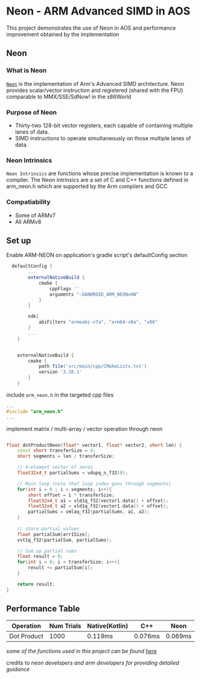 # Neon - ARM Advanced SIMD in AOS
This project demonstrates the use of Neon in AOS and performance improvement obtained by the implementation

## Neon
### What is Neon
[`Neon`](https://developer.arm.com/documentation/102467/0100/What-is-Neon-?lang=en) is the implementation of Arm's Advanced SIMD architecture. 
Neon provides scalar/vector instruction and registered (shared with the FPU) comparable to MMX/SSE/SdNow! in the x86World

### Purpose of Neon
* Thirty-two 128-bit vector registers, each capable of containing multiple lanes of data.
* SIMD instructions to operate simultaneously on those multiple lanes of data.

### Neon Intrinsics
`Neon Intrinsics` are functions whose precise implementation is known to a compiler. 
The Neon intrinsics are a set of C and C++ functions defined in arm_neon.h which are supported by the Arm compilers and GCC

### Compatiability
- Some of ARMv7
- All ARMv8

## Set up
Enable ARM-NEON on application's gradle script's defaultConfig section
```gradle
  defaultConfig {
        ...
        externalNativeBuild {
            cmake {
                cppFlags ''
                arguments "-DANDROID_ARM_NEON=ON"
            }
        }

        ndk{
            abiFilters "armeabi-v7a", "arm64-v8a", "x86"
        }
        ...
    }


    externalNativeBuild {
        cmake {
            path file('src/main/cpp/CMakeLists.txt')
            version '3.18.1'
        }
    }

```
include `arm_neon.h` in the targeted cpp files
```C++
...
#include "arm_neon.h"
...
```

implement matrix / multi-array / vector operation through neon 
```C++

float dotProductNeon(float* vector1, float* vector2, short len) {
    const short transferSize = 4;
    short segments = len / transferSize;

    // 4-element vector of zeros
    float32x4_t partialSums = vdupq_n_f32(0);

    // Main loop (note that loop index goes through segments)
    for(int i = 0 ; i < segments; i++){
        short offset = i * transferSize;
        float32x4_t a1 = vld1q_f32(vector1.data() + offset);
        float32x4_t a2 = vld1q_f32(vector1.data() + offset);
        partialSums = vmlaq_f32(partialSums, a1, a2);
    }
  
    // store partial values
    float partialSum[arr1Size];
    vst1q_f32(partialSum, partialSums);

    // Sum up partial sums
    float result = 0;
    for(int i = 0; i < transferSize; i++){
        result += partialSum[i];
    }

    return result;
}
```

## Performance Table
Operation | Num Trials | Native(Kotlin) | C++ | Neon |
--- | --- | --- | --- |--- |
Dot Product | 1000 | 0.119ms | 0.076ms | 0.069ms |

_some of the functions used in this project can be found [here](https://developer.arm.com/documentation/102467/0100/Matrix-multiplication-example?lang=en)_

credits to _neon developers and arm developers for providing detailed guidance_
